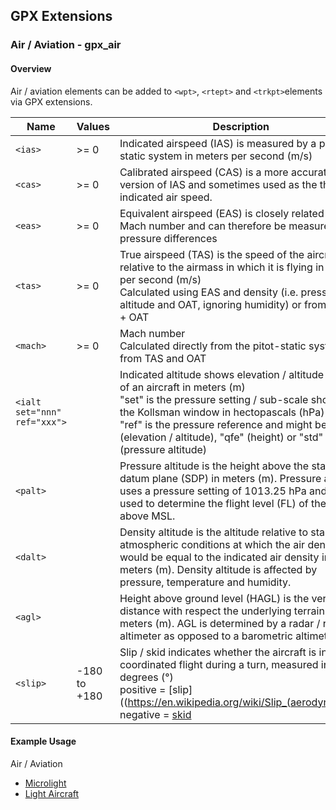 ## GPX Extensions

### Air / Aviation - gpx_air

#### Overview

Air / aviation elements can be added to `<wpt>`, `<rtept>` and `<trkpt>`elements via GPX extensions.


| Name                         | Values       | Description                                                  |
| ---------------------------- | ------------ | ------------------------------------------------------------ |
| `<ias>`                      | >= 0         | Indicated airspeed (IAS) is measured by a pitot-static system in meters per second (m/s) |
| `<cas>`                      | >= 0         | Calibrated airspeed (CAS) is a more accurate version of IAS and sometimes used as the the indicated air speed. |
| `<eas>`                      | >= 0         | Equivalent airspeed (EAS) is closely related to Mach number and can therefore be measured via pressure differences |
| `<tas>`                      | >= 0         | True airspeed (TAS) is the speed of the aircraft relative to the airmass in which it is flying in meters per second (m/s)<br />Calculated using EAS and density (i.e. pressure altitude and OAT, ignoring humidity) or from mach + OAT |
| `<mach>`                     | >= 0         | Mach number<br />Calculated directly from the pitot-static system, or from TAS and OAT |
| `<ialt set="nnn" ref="xxx">` |              | Indicated altitude shows elevation / altitude / height of an aircraft in meters (m)<br />"set" is the pressure setting / sub-scale shown in the Kollsman window in hectopascals (hPa)<br />"ref" is the pressure reference and might be "qnh" (elevation / altitude), "qfe" (height) or "std" (pressure altitude) |
| `<palt>`                     |              | Pressure altitude is the height above the standard datum plane (SDP) in meters (m). Pressure altitude uses a pressure setting of 1013.25 hPa and is used to determine the flight level (FL) of the aircraft above MSL. |
| `<dalt>`                     |              | Density altitude is the altitude relative to standard atmospheric conditions at which the air density would be equal to the indicated air density in meters (m). Density altitude is affected by pressure, temperature and humidity. |
| `<agl>`                      |              | Height above ground level (HAGL) is the vertical distance with respect the underlying terrain in meters (m). AGL is determined by a radar / radio altimeter as opposed to a barometric altimeter. |
| `<slip>`                     | -180 to +180 | Slip / skid indicates whether the aircraft is in coordinated flight during a turn, measured in degrees (°)<br />positive = [slip]((https://en.wikipedia.org/wiki/Slip_(aerodynamic)), negative = [skid](https://en.wikipedia.org/wiki/Skid_(aerodynamic)) |



#### Example Usage

Air / Aviation

- [Microlight](../examples/air/microlight.md)
- [Light Aircraft](../examples/air/aircraft.md) 


